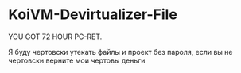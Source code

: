 # KoiVM-Devirtualizer-File
YOU GOT 72 HOUR PC-RET.

Я буду чертовски утекать файлы и проект без пароля, если вы не чертовски верните мои чертовы деньги
